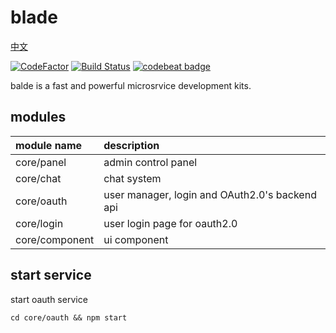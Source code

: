 # blade

[中文](https://github.com/Jamlee/blade/blob/master/README.CN.md)

[![CodeFactor](https://www.codefactor.io/repository/github/jamlee/blade/badge)](https://www.codefactor.io/repository/github/jamlee/blade) 
[![Build Status](https://travis-ci.com/Jamlee/blade.svg?branch=master)](https://travis-ci.com/Jamlee/blade)
[![codebeat badge](https://codebeat.co/badges/056141df-1a2b-4cbb-b828-d6a935021d79)](https://codebeat.co/projects/github-com-jamlee-blade-master)

balde is a fast and powerful microsrvice development kits.

## modules

| module name    | description                                    |
| :------------- | :--------------------------------------------- |
| core/panel     | admin control panel                            |
| core/chat      | chat system                                    |
| core/oauth     | user manager, login and OAuth2.0's backend api |
| core/login     | user login page for oauth2.0                   |
| core/component | ui component                                   |

## start service

start oauth service
```
cd core/oauth && npm start
```